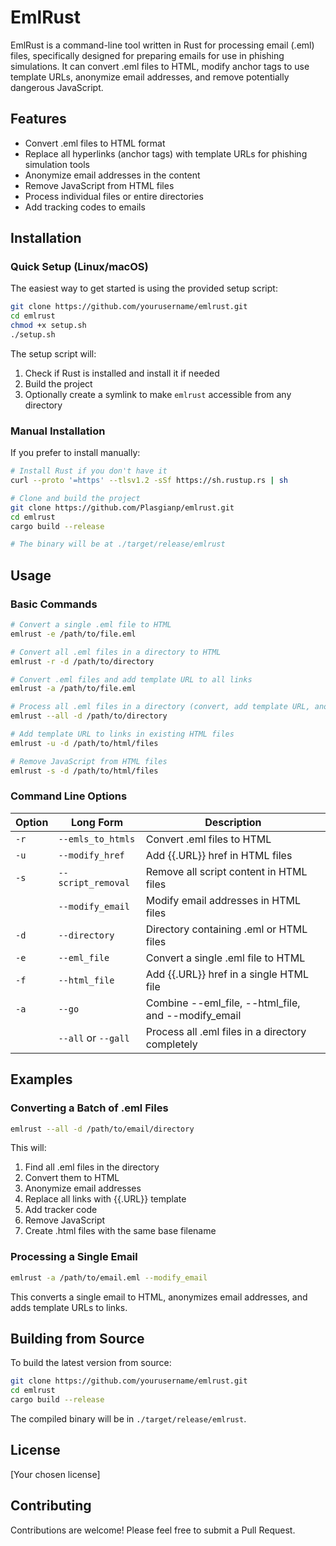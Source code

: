 # EmlRust

EmlRust is a command-line tool written in Rust for processing email (.eml) files, specifically designed for preparing emails for use in phishing simulations. It can convert .eml files to HTML, modify anchor tags to use template URLs, anonymize email addresses, and remove potentially dangerous JavaScript.

## Features

- Convert .eml files to HTML format
- Replace all hyperlinks (anchor tags) with template URLs for phishing simulation tools
- Anonymize email addresses in the content
- Remove JavaScript from HTML files
- Process individual files or entire directories
- Add tracking codes to emails

## Installation

### Quick Setup (Linux/macOS)

The easiest way to get started is using the provided setup script:

```bash
git clone https://github.com/yourusername/emlrust.git
cd emlrust
chmod +x setup.sh
./setup.sh
```

The setup script will:
1. Check if Rust is installed and install it if needed
2. Build the project
3. Optionally create a symlink to make `emlrust` accessible from any directory

### Manual Installation

If you prefer to install manually:

```bash
# Install Rust if you don't have it
curl --proto '=https' --tlsv1.2 -sSf https://sh.rustup.rs | sh

# Clone and build the project
git clone https://github.com/Plasgianp/emlrust.git
cd emlrust
cargo build --release

# The binary will be at ./target/release/emlrust
```

## Usage

### Basic Commands

```bash
# Convert a single .eml file to HTML
emlrust -e /path/to/file.eml

# Convert all .eml files in a directory to HTML
emlrust -r -d /path/to/directory

# Convert .eml files and add template URL to all links
emlrust -a /path/to/file.eml

# Process all .eml files in a directory (convert, add template URL, anonymize emails, remove scripts)
emlrust --all -d /path/to/directory

# Add template URL to links in existing HTML files
emlrust -u -d /path/to/html/files

# Remove JavaScript from HTML files
emlrust -s -d /path/to/html/files
```

### Command Line Options

| Option | Long Form | Description |
|--------|-----------|-------------|
| `-r` | `--emls_to_htmls` | Convert .eml files to HTML |
| `-u` | `--modify_href` | Add {{.URL}} href in HTML files |
| `-s` | `--script_removal` | Remove all script content in HTML files |
| | `--modify_email` | Modify email addresses in HTML files |
| `-d` | `--directory` | Directory containing .eml or HTML files |
| `-e` | `--eml_file` | Convert a single .eml file to HTML |
| `-f` | `--html_file` | Add {{.URL}} href in a single HTML file |
| `-a` | `--go` | Combine --eml_file, --html_file, and --modify_email |
| | `--all` or `--gall` | Process all .eml files in a directory completely |

## Examples

### Converting a Batch of .eml Files

```bash
emlrust --all -d /path/to/email/directory
```

This will:
1. Find all .eml files in the directory
2. Convert them to HTML
3. Anonymize email addresses
4. Replace all links with {{.URL}} template
5. Add tracker code
6. Remove JavaScript
7. Create .html files with the same base filename

### Processing a Single Email

```bash
emlrust -a /path/to/email.eml --modify_email
```

This converts a single email to HTML, anonymizes email addresses, and adds template URLs to links.

## Building from Source

To build the latest version from source:

```bash
git clone https://github.com/yourusername/emlrust.git
cd emlrust
cargo build --release
```

The compiled binary will be in `./target/release/emlrust`.

## License

[Your chosen license]

## Contributing

Contributions are welcome! Please feel free to submit a Pull Request.
